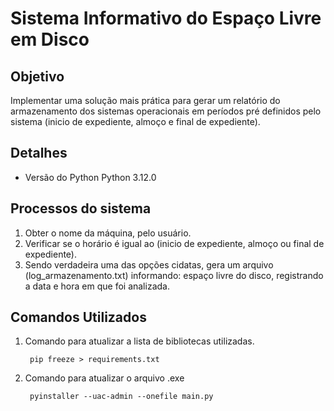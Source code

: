 # Sistema Informativo do Espaço Livre em Disco

## Objetivo
Implementar uma solução mais prática para gerar um relatório do armazenamento dos sistemas operacionais em períodos pré definidos pelo sistema (inicio de expediente, almoço e final de expediente).

## Detalhes

- Versão do Python
    Python 3.12.0

## Processos do sistema

1. Obter o nome da máquina, pelo usuário.
2. Verificar se o horário é igual ao (inicio de expediente, almoço ou final de expediente).
3. Sendo verdadeira uma das opções cidatas, gera um arquivo (log_armazenamento.txt) informando: espaço livre do disco, registrando a data e hora em que foi analizada.
## Comandos Utilizados

1. Comando para atualizar a lista de bibliotecas utilizadas.

        pip freeze > requirements.txt

2. Comando para atualizar o arquivo .exe
        
        pyinstaller --uac-admin --onefile main.py

